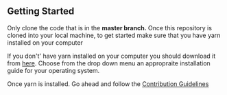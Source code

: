 ## Getting Started

Only clone the code that is in the **master branch.** Once this repository is cloned into your local machine, to get started make sure that you have yarn installed on your computer

If you don't' have yarn installed on your computer you should download it from [here](https://classic.yarnpkg.com/en/docs/install/#mac-stable). Choose from the drop down menu an appropraite installation guide for your operating system.

Once yarn is installed. Go ahead and follow the [Contribution Guidelines](https://github.com/Omotola28/myportfolio/blob/master/CONTRIBUTION.md)


